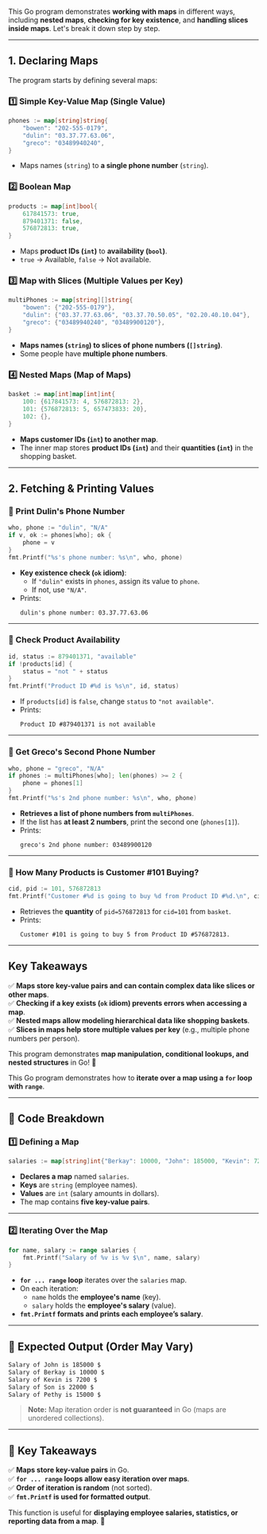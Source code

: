 This Go program demonstrates **working with maps** in different ways, including **nested maps**, **checking for key existence**, and **handling slices inside maps**. Let's break it down step by step.

---

## **1. Declaring Maps**
The program starts by defining several maps:

### **1️⃣ Simple Key-Value Map (Single Value)**
```go
phones := map[string]string{
    "bowen": "202-555-0179",
    "dulin": "03.37.77.63.06",
    "greco": "03489940240",
}
```
- Maps names (`string`) to **a single phone number** (`string`).

### **2️⃣ Boolean Map**
```go
products := map[int]bool{
    617841573: true,
    879401371: false,
    576872813: true,
}
```
- Maps **product IDs (`int`)** to **availability (`bool`)**.
- `true` → Available, `false` → Not available.

### **3️⃣ Map with Slices (Multiple Values per Key)**
```go
multiPhones := map[string][]string{
    "bowen": {"202-555-0179"},
    "dulin": {"03.37.77.63.06", "03.37.70.50.05", "02.20.40.10.04"},
    "greco": {"03489940240", "03489900120"},
}
```
- **Maps names (`string`) to slices of phone numbers (`[]string`)**.
- Some people have **multiple phone numbers**.

### **4️⃣ Nested Maps (Map of Maps)**
```go
basket := map[int]map[int]int{
    100: {617841573: 4, 576872813: 2},
    101: {576872813: 5, 657473833: 20},
    102: {},
}
```
- **Maps customer IDs (`int`) to another map**.
- The inner map stores **product IDs (`int`)** and their **quantities (`int`)** in the shopping basket.

---

## **2. Fetching & Printing Values**

### **🔹 Print Dulin's Phone Number**
```go
who, phone := "dulin", "N/A"
if v, ok := phones[who]; ok {
    phone = v
}
fmt.Printf("%s's phone number: %s\n", who, phone)
```
- **Key existence check (`ok` idiom)**:  
  - If `"dulin"` exists in `phones`, assign its value to `phone`.
  - If not, use `"N/A"`.
- Prints:  
  ```
  dulin's phone number: 03.37.77.63.06
  ```

---

### **🔹 Check Product Availability**
```go
id, status := 879401371, "available"
if !products[id] {
    status = "not " + status
}
fmt.Printf("Product ID #%d is %s\n", id, status)
```
- If `products[id]` is `false`, change `status` to `"not available"`.
- Prints:
  ```
  Product ID #879401371 is not available
  ```

---

### **🔹 Get Greco's Second Phone Number**
```go
who, phone = "greco", "N/A"
if phones := multiPhones[who]; len(phones) >= 2 {
    phone = phones[1]
}
fmt.Printf("%s's 2nd phone number: %s\n", who, phone)
```
- **Retrieves a list of phone numbers from `multiPhones`**.
- If the list has **at least 2 numbers**, print the second one (`phones[1]`).
- Prints:
  ```
  greco's 2nd phone number: 03489900120
  ```

---

### **🔹 How Many Products is Customer #101 Buying?**
```go
cid, pid := 101, 576872813
fmt.Printf("Customer #%d is going to buy %d from Product ID #%d.\n", cid, basket[cid][pid], pid)
```
- Retrieves the **quantity** of `pid=576872813` for `cid=101` from `basket`.
- Prints:
  ```
  Customer #101 is going to buy 5 from Product ID #576872813.
  ```

---

## **Key Takeaways**
✅ **Maps store key-value pairs and can contain complex data like slices or other maps**.  
✅ **Checking if a key exists (`ok` idiom) prevents errors when accessing a map**.  
✅ **Nested maps allow modeling hierarchical data like shopping baskets**.  
✅ **Slices in maps help store multiple values per key** (e.g., multiple phone numbers per person).  

This program demonstrates **map manipulation, conditional lookups, and nested structures** in Go! 🚀


This Go program demonstrates how to **iterate over a map using a `for` loop with `range`**.

---

## **🔹 Code Breakdown**
### **1️⃣ Defining a Map**
```go
salaries := map[string]int{"Berkay": 10000, "John": 185000, "Kevin": 7200, "Son": 22000, "Pethy": 15000}
```
- **Declares a map** named `salaries`.
- **Keys** are `string` (employee names).
- **Values** are `int` (salary amounts in dollars).
- The map contains **five key-value pairs**.

---

### **2️⃣ Iterating Over the Map**
```go
for name, salary := range salaries {
    fmt.Printf("Salary of %v is %v $\n", name, salary)
}
```
- **`for ... range` loop** iterates over the `salaries` map.
- On each iteration:
  - `name` holds the **employee's name** (key).
  - `salary` holds the **employee's salary** (value).
- **`fmt.Printf` formats and prints each employee’s salary**.

---

## **🔹 Expected Output (Order May Vary)**
```bash
Salary of John is 185000 $
Salary of Berkay is 10000 $
Salary of Kevin is 7200 $
Salary of Son is 22000 $
Salary of Pethy is 15000 $
```
> **Note:** Map iteration order is **not guaranteed** in Go (maps are unordered collections).

---

## **🔹 Key Takeaways**
✅ **Maps store key-value pairs** in Go.  
✅ **`for ... range` loops allow easy iteration over maps**.  
✅ **Order of iteration is random** (not sorted).  
✅ **`fmt.Printf` is used for formatted output**.  

This function is useful for **displaying employee salaries, statistics, or reporting data from a map**. 🚀